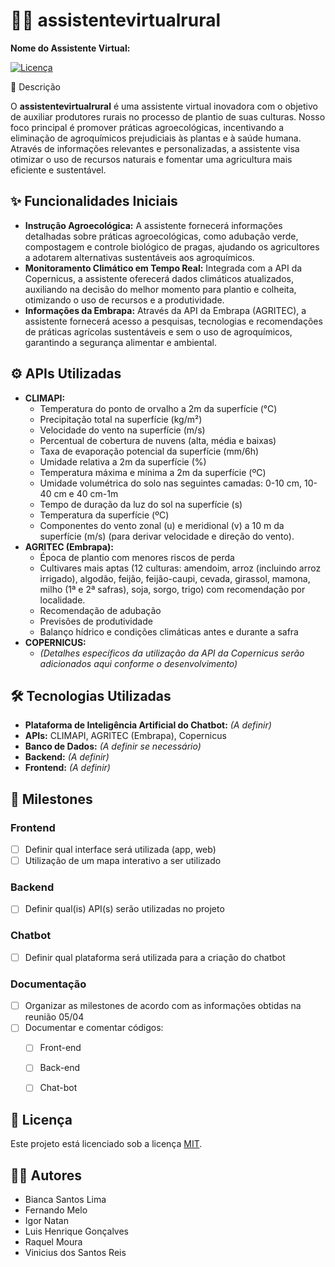 # 👩‍🌾 assistentevirtualrural

**Nome do Assistente Virtual:** 

[![Licença](https://img.shields.io/badge/licença-MIT-blue.svg)](https://opensource.org/licenses/MIT) 

🌱 Descrição

O **assistentevirtualrural** é uma assistente virtual inovadora com o objetivo de auxiliar produtores rurais no processo de plantio de suas culturas. Nosso foco principal é promover práticas agroecológicas, incentivando a eliminação de agroquímicos prejudiciais às plantas e à saúde humana. Através de informações relevantes e personalizadas, a assistente visa otimizar o uso de recursos naturais e fomentar uma agricultura mais eficiente e sustentável.

## ✨ Funcionalidades Iniciais

* **Instrução Agroecológica:** A assistente fornecerá informações detalhadas sobre práticas agroecológicas, como adubação verde, compostagem e controle biológico de pragas, ajudando os agricultores a adotarem alternativas sustentáveis aos agroquímicos.
* **Monitoramento Climático em Tempo Real:** Integrada com a API da Copernicus, a assistente oferecerá dados climáticos atualizados, auxiliando na decisão do melhor momento para plantio e colheita, otimizando o uso de recursos e a produtividade.
* **Informações da Embrapa:** Através da API da Embrapa (AGRITEC), a assistente fornecerá acesso a pesquisas, tecnologias e recomendações de práticas agrícolas sustentáveis e sem o uso de agroquímicos, garantindo a segurança alimentar e ambiental.

## ⚙️ APIs Utilizadas

* **CLIMAPI:**
    * Temperatura do ponto de orvalho a 2m da superfície (°C)
    * Precipitação total na superfície (kg/m²)
    * Velocidade do vento na superfície (m/s)
    * Percentual de cobertura de nuvens (alta, média e baixas)
    * Taxa de evaporação potencial da superfície (mm/6h)
    * Umidade relativa a 2m da superfície (%)
    * Temperatura máxima e mínima a 2m da superfície (ºC)
    * Umidade volumétrica do solo nas seguintes camadas: 0-10 cm, 10-40 cm e 40 cm-1m
    * Tempo de duração da luz do sol na superfície (s)
    * Temperatura da superfície (ºC)
    * Componentes do vento zonal (u) e meridional (v) a 10 m da superfície (m/s) (para derivar velocidade e direção do vento).
* **AGRITEC (Embrapa):**
    * Época de plantio com menores riscos de perda
    * Cultivares mais aptas (12 culturas: amendoim, arroz (incluindo arroz irrigado), algodão, feijão, feijão-caupi, cevada, girassol, mamona, milho (1ª e 2ª safras), soja, sorgo, trigo) com recomendação por localidade.
    * Recomendação de adubação
    * Previsões de produtividade
    * Balanço hídrico e condições climáticas antes e durante a safra
* **COPERNICUS:**
    * *(Detalhes específicos da utilização da API da Copernicus serão adicionados aqui conforme o desenvolvimento)*

## 🛠️ Tecnologias Utilizadas

* **Plataforma de Inteligência Artificial do Chatbot:** *(A definir)*
* **APIs:** CLIMAPI, AGRITEC (Embrapa), Copernicus
* **Banco de Dados:** *(A definir se necessário)*
* **Backend:** *(A definir)*
* **Frontend:** *(A definir)*

## 🚧 Milestones

### Frontend
- [ ] Definir qual interface será utilizada (app, web)
- [ ] Utilização de um mapa interativo a ser utilizado

### Backend
- [ ] Definir qual(is) API(s) serão utilizadas no projeto

### Chatbot
- [ ] Definir qual plataforma será utilizada para a criação do chatbot

### Documentação
- [ ] Organizar as milestones de acordo com as informações obtidas na reunião 05/04
- [ ] Documentar e comentar códigos:
    - [ ] Front-end
    - [ ] Back-end
    - [ ] Chat-bot



## 📜 Licença

Este projeto está licenciado sob a licença [MIT](https://opensource.org/licenses/MIT). 

## 🧑‍💻 Autores

* Bianca Santos Lima
* Fernando Melo
* Igor Natan
* Luis Henrique Gonçalves
* Raquel Moura
* Vinicius dos Santos Reis
